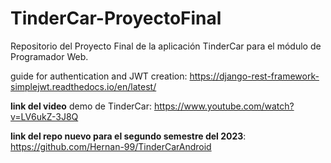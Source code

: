 # TinderCar-ProyectoFinal

Repositorio del Proyecto Final de la aplicación TinderCar para el módulo de Programador Web.

guide for authentication and JWT creation: https://django-rest-framework-simplejwt.readthedocs.io/en/latest/

**link del video** demo de TinderCar: https://www.youtube.com/watch?v=LV6ukZ-3J8Q

**link del repo nuevo para el segundo semestre del 2023**: https://github.com/Hernan-99/TinderCarAndroid
